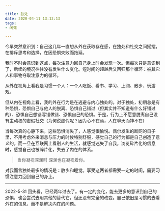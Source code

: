 ```yaml
---

title: 独处
date: 2020-04-11 13:13:13
tags: 
- 闲死 

---
```

今早突然意识到：自己这几年一直想从外在获取存在感，在独处和社交之间摇摆，在排斥思考和选择，在因恐惧失败而拖延。

我时不时会意识到这点，每次注意力回自己身上时会发现一次。但每次只是意识到了，后续的境况往往没有发生什么变化。短时间的超越后又回归那个循环：被其它人和事物夺取注意力的循环。

从外在视角上看我是习惯一个人：一个人吃饭、看书、学习、上网、散步、玩游戏。

但从内在视角上看，我的外在行为是在逃避与内心独处的。对于独处，初期总是有种恐惧，恐惧自己与他人的脱离、恐惧自己错过（但其实并不知道有什么好错过的）、恐惧自己想错写错做错、恐惧自己的恐惧。于是，行为上不愿意脱离自己没有主动权的虚假社交（为何说虚假呢？因为心不在焉，人在聊天而神不在）

当每次真的心静下来，这些恐惧消失了，人感觉很愉悦。偶尔发生的断网的日子里，不用考虑外来消息与压力的时候特别舒服，感觉自己的行为都是自己创造了意义的。而一旦在互联网上看别人的生活，就感觉迷失了自我，浏览碎片化的信息时，感觉自己也被碎片化，失去了内在的体系。

> 当你凝视深渊时 深渊也在凝视着你。

对我而言独处最多的情况是：散步和睡觉。享受这两者都需要一定的时间，需要习惯注意力回到自己的身上。

---

2022-5-31
回头看，已经两年过去了。有一定的变化，能去更多的意识到自己的恐惧，也会尝试去用其他的替代它，但还没有完全的改变。自己依旧是习惯的去看外在的信息，而不是解决内在的问题。
